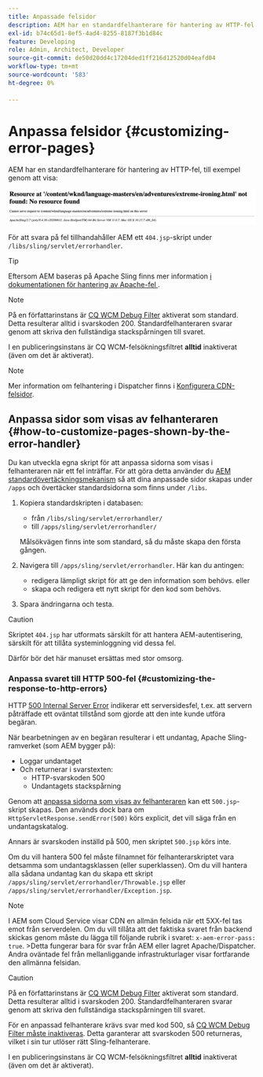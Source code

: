 ```yaml
---
title: Anpassade felsidor
description: AEM har en standardfelhanterare för hantering av HTTP-fel som kan anpassas.
exl-id: b74c65d1-8ef5-4ad4-8255-8187f3b1d84c
feature: Developing
role: Admin, Architect, Developer
source-git-commit: de50d20dd4c17204ded1ff216d12520d04eafd04
workflow-type: tm+mt
source-wordcount: '583'
ht-degree: 0%

---
```


# Anpassa felsidor {#customizing-error-pages}

AEM har en standardfelhanterare för hantering av HTTP-fel, till exempel genom att visa:

![Standardfelmeddelande](assets/error-message-standard.png)

För att svara på fel tillhandahåller AEM ett `404.jsp`-skript under `/libs/sling/servlet/errorhandler`.

>[!TIP]
>
>Eftersom AEM baseras på Apache Sling finns mer information [ i dokumentationen för hantering av Apache-fel ](https://sling.apache.org/documentation/the-sling-engine/errorhandling.html).

>[!NOTE]
>
>På en författarinstans är [CQ WCM Debug Filter](/help/implementing/deploying/configuring-osgi.md) aktiverat som standard. Detta resulterar alltid i svarskoden 200. Standardfelhanteraren svarar genom att skriva den fullständiga stackspårningen till svaret.
>
>I en publiceringsinstans är CQ WCM-felsökningsfiltret **alltid** inaktiverat (även om det är aktiverat).

>[!NOTE]
>
>Mer information om felhantering i Dispatcher finns i [Konfigurera CDN-felsidor](/help/implementing/dispatcher/cdn-error-pages.md).

## Anpassa sidor som visas av felhanteraren {#how-to-customize-pages-shown-by-the-error-handler}

Du kan utveckla egna skript för att anpassa sidorna som visas i felhanteraren när ett fel inträffar. För att göra detta använder du [AEM standardövertäckningsmekanism](/help/implementing/developing/introduction/overlays.md) så att dina anpassade sidor skapas under `/apps` och övertäcker standardsidorna som finns under `/libs`.

1. Kopiera standardskripten i databasen:

   * från `/libs/sling/servlet/errorhandler/`
   * till `/apps/sling/servlet/errorhandler/`

   Målsökvägen finns inte som standard, så du måste skapa den första gången.

1. Navigera till `/apps/sling/servlet/errorhandler`. Här kan du antingen:

   * redigera lämpligt skript för att ge den information som behövs. eller
   * skapa och redigera ett nytt skript för den kod som behövs.

1. Spara ändringarna och testa.

>[!CAUTION]
>
>Skriptet `404.jsp` har utformats särskilt för att hantera AEM-autentisering, särskilt för att tillåta systeminloggning vid dessa fel.
>
>Därför bör det här manuset ersättas med stor omsorg.

### Anpassa svaret till HTTP 500-fel {#customizing-the-response-to-http-errors}

HTTP [500 Internal Server Error](https://www.w3.org/Protocols/rfc2616/rfc2616-sec10.html) indikerar ett serversidesfel, t.ex. att servern påträffade ett oväntat tillstånd som gjorde att den inte kunde utföra begäran.

När bearbetningen av en begäran resulterar i ett undantag, Apache Sling-ramverket (som AEM bygger på):

* Loggar undantaget
* Och returnerar i svarstexten:
   * HTTP-svarskoden 500
   * Undantagets stackspårning

Genom att [anpassa sidorna som visas av felhanteraren](#how-to-customize-pages-shown-by-the-error-handler) kan ett `500.jsp`-skript skapas. Den används dock bara om `HttpServletResponse.sendError(500)` körs explicit, det vill säga från en undantagskatalog.

Annars är svarskoden inställd på 500, men skriptet `500.jsp` körs inte.

Om du vill hantera 500 fel måste filnamnet för felhanterarskriptet vara detsamma som undantagsklassen (eller superklassen). Om du vill hantera alla sådana undantag kan du skapa ett skript `/apps/sling/servlet/errorhandler/Throwable.jsp` eller `/apps/sling/servlet/errorhandler/Exception.jsp`.

>[!NOTE]
>
>I AEM som Cloud Service visar CDN en allmän felsida när ett 5XX-fel tas emot från serverdelen. Om du vill tillåta att det faktiska svaret från backend skickas genom måste du lägga till följande rubrik i svaret: `x-aem-error-pass: true`.
>&#x200B;>Detta fungerar bara för svar från AEM eller lagret Apache/Dispatcher. Andra oväntade fel från mellanliggande infrastrukturlager visar fortfarande den allmänna felsidan.

>[!CAUTION]
>
>På en författarinstans är [CQ WCM Debug Filter](/help/implementing/deploying/configuring-osgi.md) aktiverat som standard. Detta resulterar alltid i svarskoden 200. Standardfelhanteraren svarar genom att skriva den fullständiga stackspårningen till svaret.
>
>För en anpassad felhanterare krävs svar med kod 500, så [CQ WCM Debug Filter måste inaktiveras](/help/implementing/deploying/configuring-osgi.md). Detta garanterar att svarskoden 500 returneras, vilket i sin tur utlöser rätt Sling-felhanterare.
>
>I en publiceringsinstans är CQ WCM-felsökningsfiltret **alltid** inaktiverat (även om det är aktiverat).
